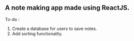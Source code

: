## A note making app made using ReactJS.


To-do :
1. Create a database for users to save notes.
2. Add sorting functionality.
